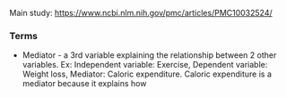 Main study: https://www.ncbi.nlm.nih.gov/pmc/articles/PMC10032524/

### Terms
- Mediator - a 3rd variable explaining the relationship between 2 other variables. Ex: Independent variable: Exercise, Dependent variable: Weight loss, Mediator: Caloric expenditure. Caloric expenditure is a mediator because it explains how 